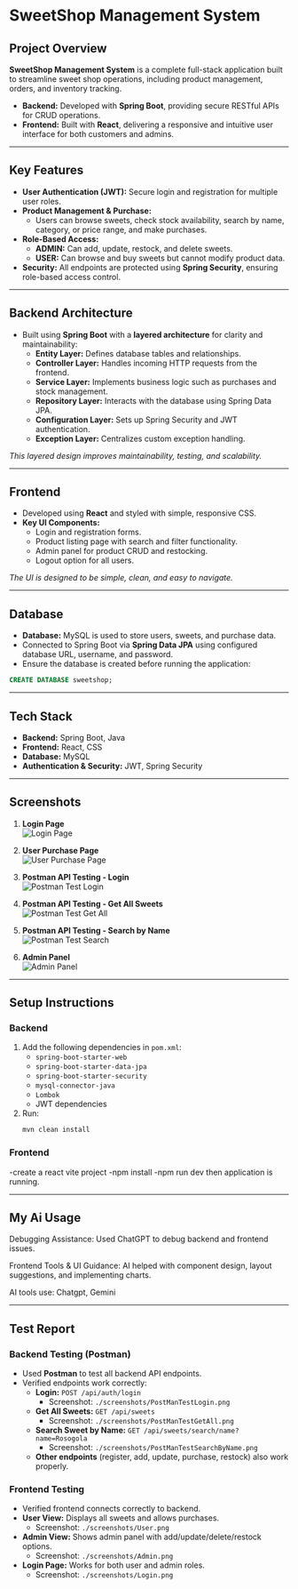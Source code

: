 # SweetShop Management System

## Project Overview
**SweetShop Management System** is a complete full-stack application built to streamline sweet shop operations, including product management, orders, and inventory tracking.

- **Backend:** Developed with **Spring Boot**, providing secure RESTful APIs for CRUD operations.
- **Frontend:** Built with **React**, delivering a responsive and intuitive user interface for both customers and admins.

---

## Key Features
- **User Authentication (JWT):** Secure login and registration for multiple user roles.
- **Product Management & Purchase:**
    - Users can browse sweets, check stock availability, search by name, category, or price range, and make purchases.
- **Role-Based Access:**
    - **ADMIN:** Can add, update, restock, and delete sweets.
    - **USER:** Can browse and buy sweets but cannot modify product data.
- **Security:** All endpoints are protected using **Spring Security**, ensuring role-based access control.

---

## Backend Architecture
- Built using **Spring Boot** with a **layered architecture** for clarity and maintainability:
    - **Entity Layer:** Defines database tables and relationships.
    - **Controller Layer:** Handles incoming HTTP requests from the frontend.
    - **Service Layer:** Implements business logic such as purchases and stock management.
    - **Repository Layer:** Interacts with the database using Spring Data JPA.
    - **Configuration Layer:** Sets up Spring Security and JWT authentication.
    - **Exception Layer:** Centralizes custom exception handling.

*This layered design improves maintainability, testing, and scalability.*

---

## Frontend
- Developed using **React** and styled with simple, responsive CSS.
- **Key UI Components:**
    - Login and registration forms.
    - Product listing page with search and filter functionality.
    - Admin panel for product CRUD and restocking.
    - Logout option for all users.

*The UI is designed to be simple, clean, and easy to navigate.*

---

## Database
- **Database:** MySQL is used to store users, sweets, and purchase data.
- Connected to Spring Boot via **Spring Data JPA** using configured database URL, username, and password.
- Ensure the database is created before running the application:
```sql
CREATE DATABASE sweetshop;
```

---

## Tech Stack
- **Backend:** Spring Boot, Java  
- **Frontend:** React, CSS  
- **Database:** MySQL  
- **Authentication & Security:** JWT, Spring Security

---

## Screenshots

1. **Login Page**  
   ![Login Page](./screenshots/Login.png)

2. **User Purchase Page**  
   ![User Purchase Page](./screenshots/User.png)

3. **Postman API Testing - Login**  
   ![Postman Test Login](./screenshots/PostManTestLogin.png)

4. **Postman API Testing - Get All Sweets**  
   ![Postman Test Get All](./screenshots/PostManTestGetAll.png)

5. **Postman API Testing - Search by Name**  
   ![Postman Test Search](./screenshots/PostManTestSearchByName.png)

6. **Admin Panel**  
   ![Admin Panel](./screenshots/Admin.png)


---

## Setup Instructions

### Backend
1. Add the following dependencies in `pom.xml`:  
   - `spring-boot-starter-web`  
   - `spring-boot-starter-data-jpa`  
   - `spring-boot-starter-security`  
   - `mysql-connector-java`  
   - `Lombok`  
   - JWT dependencies
2. Run:
   ```bash
   mvn clean install

### Frontend
  -create a react vite project
  -npm install
  -npm run dev then application is running.

---

  ## My Ai Usage

 Debugging Assistance: Used ChatGPT to debug backend and frontend issues.

 Frontend Tools & UI Guidance: AI helped with component design, layout suggestions, and implementing charts.

 AI tools use: Chatgpt, Gemini

---

## Test Report

### Backend Testing (Postman)
- Used **Postman** to test all backend API endpoints.
- Verified endpoints work correctly:
    - **Login:** `POST /api/auth/login`
        - Screenshot: `./screenshots/PostManTestLogin.png`
    - **Get All Sweets:** `GET /api/sweets`
        - Screenshot: `./screenshots/PostManTestGetAll.png`
    - **Search Sweet by Name:** `GET /api/sweets/search/name?name=Rosogola`
        - Screenshot: `./screenshots/PostManTestSearchByName.png`
    - **Other endpoints** (register, add, update, purchase, restock) also work properly.

### Frontend Testing
- Verified frontend connects correctly to backend.
- **User View:** Displays all sweets and allows purchases.
    - Screenshot: `./screenshots/User.png`
- **Admin View:** Shows admin panel with add/update/delete/restock options.
    - Screenshot: `./screenshots/Admin.png`
- **Login Page:** Works for both user and admin roles.
    - Screenshot: `./screenshots/Login.png`  



